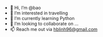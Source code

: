- 👋 Hi, I’m @bao
- 👀 I’m interested in travelling
- 🌱 I’m currently learning Python
- 💞️ I’m looking to collaborate on ...
- 📫 Reach me out via hblinh96@gmail.com

<!---
baobaohuynh/baobaohuynh is a ✨ special ✨ repository because its `README.md` (this file) appears on your GitHub profile.
You can click the Preview link to take a look at your changes.
--->
